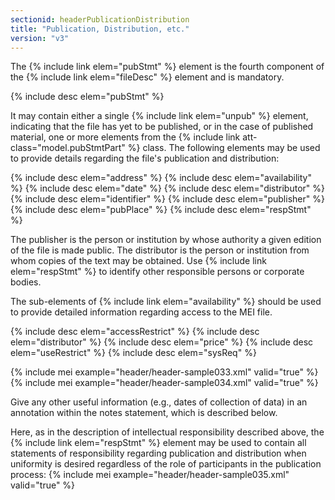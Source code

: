 ```yaml
---
sectionid: headerPublicationDistribution
title: "Publication, Distribution, etc."
version: "v3"
---
```


The {% include link elem="pubStmt" %} element is the fourth component of the {% include link elem="fileDesc" %} element and is mandatory.

  
{% include desc elem="pubStmt" %} 
 

It may contain either a single {% include link elem="unpub" %} element, indicating that the file has yet to be published, or in the case of published material, one or more elements from the {% include link att-class="model.pubStmtPart" %} class. The following elements may be used to provide details regarding the file's publication and distribution:

  
{% include desc elem="address" %} 
{% include desc elem="availability" %} 
{% include desc elem="date" %} 
{% include desc elem="distributor" %} 
{% include desc elem="identifier" %} 
{% include desc elem="publisher" %} 
{% include desc elem="pubPlace" %} 
{% include desc elem="respStmt" %} 
 

The publisher is the person or institution by whose authority a given edition of the file is made public. The distributor is the person or institution from whom copies of the text may be obtained. Use {% include link elem="respStmt" %} to identify other responsible persons or corporate bodies.

The sub-elements of {% include link elem="availability" %} should be used to provide detailed information regarding access to the MEI file.

  
{% include desc elem="accessRestrict" %} 
{% include desc elem="distributor" %} 
{% include desc elem="price" %} 
{% include desc elem="useRestrict" %} 
{% include desc elem="sysReq" %} 
 
{% include mei example="header/header-sample033.xml" valid="true" %}
    {% include mei example="header/header-sample034.xml" valid="true" %}
    
Give any other useful information (e.g., dates of collection of data) in an annotation within the notes statement, which is described below.

Here, as in the description of intellectual responsibility described above, the {% include link elem="respStmt" %} element may be used to contain all statements of responsibility regarding publication and distribution when uniformity is desired regardless of the role of participants in the publication process:
{% include mei example="header/header-sample035.xml" valid="true" %}
    